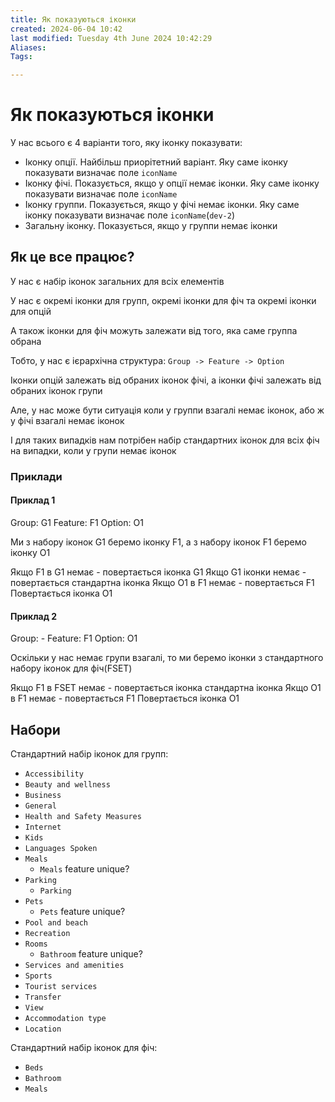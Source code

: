 ```yaml
---
title: Як показуються іконки
created: 2024-06-04 10:42
last modified: Tuesday 4th June 2024 10:42:29
Aliases:
Tags:

---
```

# Як показуються іконки

У нас всього є 4 варіанти того, яку іконку показувати:
- Іконку опції. Найбільш приорітетний варіант. Яку саме іконку показувати визначає поле `iconName`
- Іконку фічі. Показується, якщо у опції немає іконки. Яку саме іконку показувати визначає поле `iconName`
- Іконку группи. Показується, якщо у фічі немає іконки. Яку саме іконку показувати визначає поле `iconName`(`dev-2`)
- Загальну іконку. Показується, якщо у группи немає іконки


## Як це все працює?

У нас є набір іконок загальних для всіх елементів

У нас є окремі іконки для групп, окремі іконки для фіч та окремі іконки для опцій

А також іконки для фіч можуть залежати від того, яка саме группа обрана

Тобто, у нас є ієрархічна структура:
`Group -> Feature -> Option`

Іконки опцій залежать від обраних іконок фічі, а іконки фічі залежать від обраних іконок групи

Але, у нас може бути ситуація коли у группи взагалі немає іконок, або ж у фічі взагалі немає іконок

І для таких випадків нам потрібен набір стандартних іконок для всіх фіч на випадки, коли у групи немає іконок

### Приклади

#### Приклад 1

Group: G1
Feature: F1
Option: O1

Ми з набору іконок G1 беремо іконку F1, а з набору іконок F1 беремо іконку O1

Якщо F1 в G1 немає - повертається іконка G1
	Якщо G1 іконки немає - повертається стандартна іконка
Якщо O1 в F1 немає - повертається F1
Повертається іконка O1

#### Приклад 2

Group: -
Feature: F1
Option: O1

Оскільки у нас немає групи взагалі, то ми беремо іконки з стандартного набору іконок для фіч(FSET)

Якщо F1 в FSET немає - повертається іконка стандартна іконка
Якщо O1 в F1 немає - повертається F1
Повертається іконка O1

## Набори

Стандартний набір іконок для групп:
- `Accessibility`
- `Beauty and wellness`
- `Business`
- `General`
- `Health and Safety Measures`
- `Internet`
- `Kids`
- `Languages Spoken`
- `Meals`
	- `Meals` feature unique?
- `Parking`
	- `Parking`
- `Pets`
	- `Pets` feature unique?
- `Pool and beach`
- `Recreation`
- `Rooms`
	- `Bathroom` feature unique?
- `Services and amenities`
- `Sports`
- `Tourist services`
- `Transfer`
- `View`
- `Accommodation type`
- `Location`

Стандартний набір іконок для фіч:
- `Beds`
- `Bathroom`
- `Meals`
